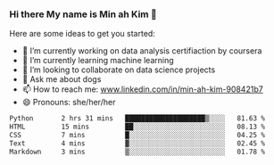 ### Hi there My name is Min ah Kim 👋

Here are some ideas to get you started:

- 🔭 I’m currently working on data analysis certifiaction by coursera
- 🌱 I’m currently learning machine learning
- 👯 I’m looking to collaborate on data science projects
- 💬 Ask me about dogs
- 📫 How to reach me: www.linkedin.com/in/min-ah-kim-908421b7
- 😄 Pronouns: she/her/her

<!--START_SECTION:waka-->

```txt
Python       2 hrs 31 mins   ████████████████████▒░░░░   81.63 %
HTML         15 mins         ██░░░░░░░░░░░░░░░░░░░░░░░   08.13 %
CSS          7 mins          █░░░░░░░░░░░░░░░░░░░░░░░░   04.25 %
Text         4 mins          ▓░░░░░░░░░░░░░░░░░░░░░░░░   02.45 %
Markdown     3 mins          ▒░░░░░░░░░░░░░░░░░░░░░░░░   01.78 %
```

<!--END_SECTION:waka-->
